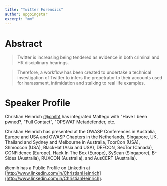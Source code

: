 ```yaml
---
title: "Twitter Forensics"
author: upgoingstar
excerpt: "mm"
---
```

# Abstract

> Twitter is increasing being tendered as evidence in both criminal and HR disciplinary hearings.
 
> Therefore, a workflow has been created to undertake a technical investigation of Twitter to infers the prepetrator to their accounts used for harassment, intimidation and stalking to real life examples.


# Speaker Profile

Christian Heinrich [(@cmlh)](https://twitter.com/cmlh) has integrated Maltego with "Have I been pwned?, "Full Contact", "OPSWAT Metadefender, etc.

Christian Heinrich has presented at the OWASP Conferences in Australia, Europe and USA and OWASP Chapters in the Netherlands, Singapore, UK, Thailand and Sydney and Melbourne in Australia, ToorCon (USA), Shmoocon (USA), BlackHat (Asia and USA), DEFCON, SecTor (Canada), CONFidence (Europe), Hack In The Box (Europe), SyScan (Singapore), B-Sides (Australia), RUXCON (Australia), and AusCERT (Australia).

@cmlh has a Public Profile on LinkedIn at [http://www.linkedin.com/in/ChristianHeinrich](http://www.linkedin.com/in/ChristianHeinrich).